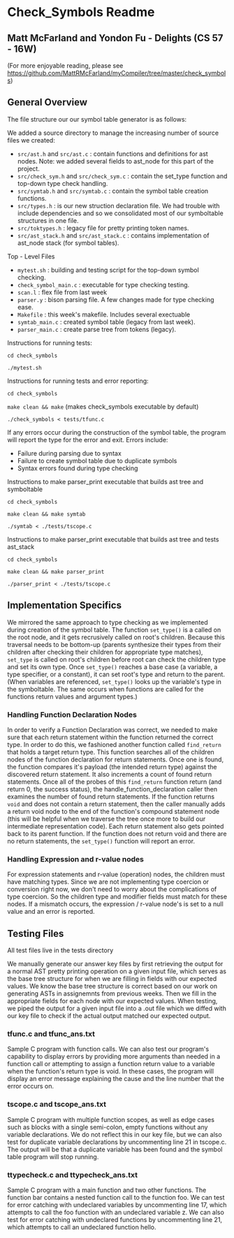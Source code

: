 # Check_Symbols Readme
## Matt McFarland and Yondon Fu - Delights (CS 57 - 16W)
(For more enjoyable reading, please see https://github.com/MattRMcFarland/myCompiler/tree/master/check_symbols)

## General Overview
The file structure our our symbol table generator is as follows:

We added a source directory to manage the increasing number of source files we created:
* `src/ast.h` and `src/ast.c` : contain functions and definitions for ast nodes. Note: we added several fields to ast_node for this part of the project.
* `src/check_sym.h` and `src/check_sym.c` : contain the set_type function and top-down type check handling.
* `src/symtab.h` and `src/symtab.c` : contain the symbol table creation functions.
* `src/types.h` : is our new struction declaration file. We had trouble with include dependencies and so we consolidated most of our symboltable structures in one file.
* `src/toktypes.h` : legacy file for pretty printing token names.
* `src/ast_stack.h` and `src/ast_stack.c` : contains implementation of ast_node stack (for symbol tables).

Top - Level Files
* `mytest.sh` : building and testing script for the top-down symbol checking.
* `check_symbol_main.c` : executable for type checking testing.
* `scan.l` : flex file from last week
* `parser.y` : bison parsing file. A few changes made for type checking ease.
* `Makefile` : this week's makefile. Includes several exectuable 
* `symtab_main.c` : created symbol table (legacy from last week).
* `parser_main.c` : create parse tree from tokens (legacy).

Instructions for running tests:

`cd check_symbols`

`./mytest.sh`

Instructions for running tests and error reporting:

`cd check_symbols`

`make clean && make` (makes check_symbols executable by default)

`./check_symbols < tests/tfunc.c`

If any errors occur during the construction of the symbol table, the program will report the type for the error and exit. Errors include: 
* Failure during parsing due to syntax
* Failure to create symbol table due to duplicate symbols
* Syntax errors found during type checking

Instructions to make parser_print executable that builds ast tree and symboltable

`cd check_symbols`

`make clean && make symtab`

`./symtab < ./tests/tscope.c`

Instructions to make parser_print executable that builds ast tree and tests ast_stack

`cd check_symbols`

`make clean && make parser_print`

`./parser_print < ./tests/tscope.c`

## Implementation Specifics

We mirrored the same approach to type checking as we implemented during creation of the symbol table. The function `set_type()` is a called on the root node, and it gets recrusively called on root's children. Because this traversal needs to be bottom-up (parents synthesize their types from their children after checking their children for appropriate type matches), `set_type` is called on root's children before root can check the children type and set its own type. Once `set_type()` reaches a base case (a variable, a type specifier, or a constant), it can set root's type and return to the parent. (When variables are referenced, `set_type()` looks up the variable's type in the symboltable. The same occurs when functions are called for the functions return values and argument types.) 

### Handling Function Declaration Nodes

In order to verify a Function Declaration was correct, we needed to make sure that each return statement within the function returned the correct type. In order to do this, we fashioned another function called `find_return` that holds a target return type. This function searches all of the children nodes of the function declaration for return statements. Once one is found, the function compares it's payload (the intended return type) against the discovered return statement. It also increments a count of found return statements. Once all of the probes of this `find_return` function return (and return 0, the success status), the handle_function_declaration caller then examines the number of found return statements. If the function returns `void` and does not contain a return statement, then the caller manually adds a return void node to the end of the function's compound statement node (this will be helpful when we traverse the tree once more to build our intermediate representation code). Each return statement also gets pointed back to its parent function. If the function does not return void and there are no return statements, the `set_type()` function will report an error. 

### Handling Expression and r-value nodes

For expression statements and r-value (operation) nodes, the children must have matching types. Since we are not implementing type coercion or conversion right now, we don't need to worry about the complications of type coercion. So the children type and modifier fields must match for these nodes. If a mismatch occurs, the expression / r-value node's is set to a null value and an error is reported.

## Testing Files
All test files live in the tests directory

We manually generate our answer key files by first retrieving the output for a normal AST pretty printing operation on a given input file, which serves as the base tree structure for when we are filling in fields with our expected values. We know the base tree structure is correct based on our work on generating ASTs in assignemnts from previous weeks. Then we fill in the appropriate fields for each node with our expected values. When testing, we piped the output for a given input file into a .out file which we diffed with our key file to check if the actual output matched our expected output.


### tfunc.c and tfunc_ans.txt
Sample C program with function calls. We can also test our program's capability to display errors by providing more arguments than needed in a function call or attempting to assign a function return value to a variable when the function's return type is void. In these cases, the program will display an error message explaining the cause and the line number that the error occurs on.

### tscope.c and tscope_ans.txt
Sample C program with multiple function scopes, as well as edge cases such as blocks with a single semi-colon, empty functions without any variable declarations. We do not reflect this in our key file, but we can also test for duplicate variable declarations by uncommenting line 21 in tscope.c. The output will be that a duplicate variable has been found and the symbol table program will stop running.

### ttypecheck.c and ttypecheck_ans.txt
Sample C program with a main function and two other functions. The function bar contains a nested function call to the function foo. We can test for error catching with undeclared variables by uncommenting line 17, which attempts to call the foo function with an undeclared variable z. We can also test for error catching with undeclared functions by uncommenting line 21, which attempts to call an undeclared function hello.



